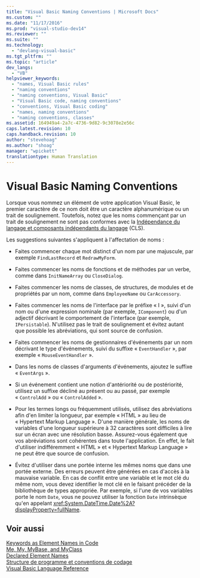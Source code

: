 ```yaml
---
title: "Visual Basic Naming Conventions | Microsoft Docs"
ms.custom: ""
ms.date: "11/17/2016"
ms.prod: "visual-studio-dev14"
ms.reviewer: ""
ms.suite: ""
ms.technology: 
  - "devlang-visual-basic"
ms.tgt_pltfrm: ""
ms.topic: "article"
dev_langs: 
  - "VB"
helpviewer_keywords: 
  - "names, Visual Basic rules"
  - "naming conventions"
  - "naming conventions, Visual Basic"
  - "Visual Basic code, naming conventions"
  - "conventions, Visual Basic coding"
  - "names, naming conventions"
  - "naming conventions, classes"
ms.assetid: 164949a4-2a7c-4736-9d82-9c3078e2e56c
caps.latest.revision: 10
caps.handback.revision: 10
author: "stevehoag"
ms.author: "shoag"
manager: "wpickett"
translationtype: Human Translation
---
```

# Visual Basic Naming Conventions
Lorsque vous nommez un élément de votre application Visual Basic, le premier caractère de ce nom doit être un caractère alphanumérique ou un trait de soulignement.  Toutefois, notez que les noms commençant par un trait de soulignement ne sont pas conformes avec la [Indépendance du langage et composants indépendants du langage](../Topic/Language%20Independence%20and%20Language-Independent%20Components.md) \(CLS\).  
  
 Les suggestions suivantes s'appliquent à l'affectation de noms :  
  
-   Faites commencer chaque mot distinct d'un nom par une majuscule, par exemple `FindLastRecord` et `RedrawMyForm`.  
  
-   Faites commencer les noms de fonctions et de méthodes par un verbe, comme dans `InitNameArray` ou `CloseDialog`.  
  
-   Faites commencer les noms de classes, de structures, de modules et de propriétés par un nom, comme dans `EmployeeName` ou `CarAccessory`.  
  
-   Faites commencer les noms de l'interface par le préfixe « I », suivi d'un nom ou d'une expression nominale \(par exemple, `IComponent`\) ou d'un adjectif décrivant le comportement de l'interface \(par exemple, `IPersistable`\).  N'utilisez pas le trait de soulignement et évitez autant que possible les abréviations, qui sont source de confusion.  
  
-   Faites commencer les noms de gestionnaires d'événements par un nom décrivant le type d'événements, suivi du suffixe « `EventHandler` », par exemple « `MouseEventHandler` ».  
  
-   Dans les noms de classes d'arguments d'événements, ajoutez le suffixe « `EventArgs` ».  
  
-   Si un événement contient une notion d'antériorité ou de postériorité, utilisez un suffixe décliné au présent ou au passé, par exemple « `ControlAdd` » ou « `ControlAdded` ».  
  
-   Pour les termes longs ou fréquemment utilisés, utilisez des abréviations afin d'en limiter la longueur, par exemple « HTML » au lieu de « Hypertext Markup Language ».  D'une manière générale, les noms de variables d'une longueur supérieure à 32 caractères sont difficiles à lire sur un écran avec une résolution basse.  Assurez\-vous également que vos abréviations sont cohérentes dans toute l'application.  En effet, le fait d'utiliser indifféremment « HTML » et « Hypertext Markup Language » ne peut être que source de confusion.  
  
-   Évitez d'utiliser dans une portée interne les mêmes noms que dans une portée externe.  Des erreurs peuvent être générées en cas d'accès à la mauvaise variable.  En cas de conflit entre une variable et le mot clé du même nom, vous devez identifier le mot clé en le faisant précéder de la bibliothèque de types appropriée.  Par exemple, si l'une de vos variables porte le nom `Date`, vous ne pouvez utiliser la fonction `Date` intrinsèque qu'en appelant <xref:System.DateTime.Date%2A?displayProperty=fullName>.  
  
## Voir aussi  
 [Keywords as Element Names in Code](../../../visual-basic/programming-guide/program-structure/keywords-as-element-names-in-code.md)   
 [Me, My, MyBase, and MyClass](../../../visual-basic/programming-guide/program-structure/me-my-mybase-and-myclass.md)   
 [Declared Element Names](../../../visual-basic/programming-guide/language-features/declared-elements/declared-element-names.md)   
 [Structure de programme et conventions de codage](../../../visual-basic/programming-guide/program-structure/program-structure-and-code-conventions.md)   
 [Visual Basic Language Reference](../../../visual-basic/language-reference/index.md)